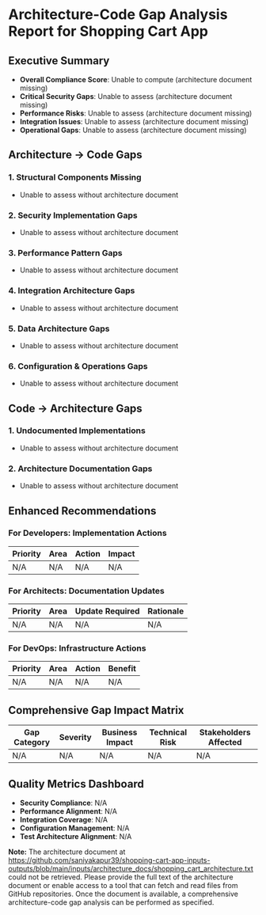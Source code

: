 # Architecture-Code Gap Analysis Report for Shopping Cart App

## Executive Summary
- **Overall Compliance Score**: Unable to compute (architecture document missing)
- **Critical Security Gaps**: Unable to assess (architecture document missing)
- **Performance Risks**: Unable to assess (architecture document missing)
- **Integration Issues**: Unable to assess (architecture document missing)
- **Operational Gaps**: Unable to assess (architecture document missing)

## Architecture → Code Gaps

### 1. Structural Components Missing
- Unable to assess without architecture document

### 2. Security Implementation Gaps
- Unable to assess without architecture document

### 3. Performance Pattern Gaps
- Unable to assess without architecture document

### 4. Integration Architecture Gaps
- Unable to assess without architecture document

### 5. Data Architecture Gaps
- Unable to assess without architecture document

### 6. Configuration & Operations Gaps
- Unable to assess without architecture document

## Code → Architecture Gaps

### 1. Undocumented Implementations
- Unable to assess without architecture document

### 2. Architecture Documentation Gaps
- Unable to assess without architecture document

## Enhanced Recommendations

### For Developers: Implementation Actions
| Priority | Area | Action | Impact |
|----------|------|--------|--------|
| N/A | N/A | N/A | N/A |

### For Architects: Documentation Updates
| Priority | Area | Update Required | Rationale |
|----------|------|----------------|-----------|
| N/A | N/A | N/A | N/A |

### For DevOps: Infrastructure Actions
| Priority | Area | Action | Benefit |
|----------|------|--------|---------|
| N/A | N/A | N/A | N/A |

## Comprehensive Gap Impact Matrix

| Gap Category | Severity | Business Impact | Technical Risk | Stakeholders Affected |
|--------------|----------|-----------------|----------------|----------------------|
| N/A | N/A | N/A | N/A | N/A |

## Quality Metrics Dashboard
- **Security Compliance**: N/A
- **Performance Alignment**: N/A
- **Integration Coverage**: N/A
- **Configuration Management**: N/A
- **Test Architecture Alignment**: N/A

**Note:** The architecture document at https://github.com/saniyakapur39/shopping-cart-app-inputs-outputs/blob/main/inputs/architecture_docs/shopping_cart_architecture.txt could not be retrieved. Please provide the full text of the architecture document or enable access to a tool that can fetch and read files from GitHub repositories. Once the document is available, a comprehensive architecture-code gap analysis can be performed as specified.
